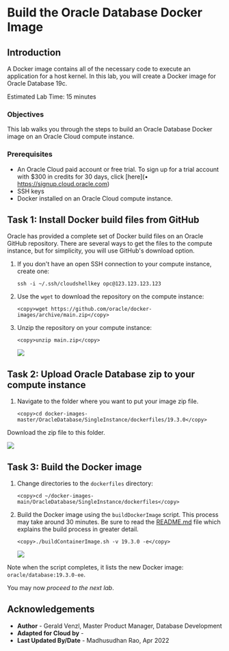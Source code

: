 # Build the Oracle Database Docker Image

## Introduction
A Docker image contains all of the necessary code to execute an application for a host kernel. In this lab, you will create a Docker image for Oracle Database 19c.

Estimated Lab Time: 15 minutes

### Objectives
This lab walks you through the steps to build an Oracle Database Docker image on an Oracle Cloud compute instance.


### Prerequisites
* An Oracle Cloud paid account or free trial. To sign up for a trial account with $300 in credits for 30 days, click [here](•	https://signup.cloud.oracle.com)
* SSH keys
* Docker installed on an Oracle Cloud compute instance.

## Task 1: Install Docker build files from GitHub

Oracle has provided a complete set of Docker build files on an Oracle GitHub repository. There are several ways to get the files to the compute instance, but for simplicity, you will use GitHub's download option.

1. If you don't have an open SSH connection to your compute instance, create one:

    ```nohighlight
    ssh -i ~/.ssh/cloudshellkey opc@123.123.123.123
    ```

2. Use the `wget` to download the repository on the compute instance:

    ```
    <copy>wget https://github.com/oracle/docker-images/archive/main.zip</copy>
    ```
3. Unzip the repository on your compute instance:

    ```
    <copy>unzip main.zip</copy>
    ```

    ![](images/unzip-main.png)

## Task 2: Upload Oracle Database zip to your compute instance

1. Navigate to the folder where you want to put your image zip file.
    ```
    <copy>cd docker-images-master/OracleDatabase/SingleInstance/dockerfiles/19.3.0</copy>
    ```

  Download the zip file to this folder.
  


  ![](images/download_PAR.png " ")

## Task 3: Build the Docker image

1. Change directories to the `dockerfiles` directory:

    ```
    <copy>cd ~/docker-images-main/OracleDatabase/SingleInstance/dockerfiles</copy>
    ```

2. Build the Docker image using the `buildDockerImage` script. This process may take around 30 minutes.
   Be sure to read the [README.md](https://github.com/oracle/docker-images/blob/master/OracleDatabase/SingleInstance/README.md) file which explains the build process in greater detail.

    ```
    <copy>./buildContainerImage.sh -v 19.3.0 -e</copy>
    ```

    ![](images/build-completed.png)

  Note when the script completes, it lists the new Docker image: `oracle/database:19.3.0-ee`.

  You may now *proceed to the next lab*.

## Acknowledgements
* **Author** - Gerald Venzl, Master Product Manager, Database Development
* **Adapted for Cloud by** -  
* **Last Updated By/Date** - Madhusudhan Rao, Apr 2022
